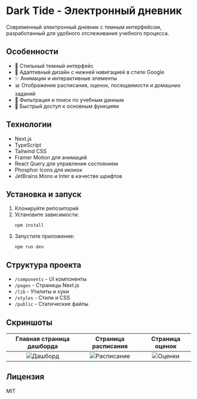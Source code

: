 # Dark Tide - Электронный дневник

Современный электронный дневник с темным интерфейсом, разработанный для удобного отслеживания учебного процесса.

## Особенности

- 🌙 Стильный темный интерфейс
- 📱 Адаптивный дизайн с нижней навигацией в стиле Google
- ✨ Анимации и интерактивные элементы
- 📊 Отображение расписания, оценок, посещаемости и домашних заданий
- 📝 Фильтрация и поиск по учебным данным
- 🚀 Быстрый доступ к основным функциям

## Технологии

- Next.js
- TypeScript
- Tailwind CSS
- Framer Motion для анимаций
- React Query для управления состоянием
- Phosphor Icons для иконок
- JetBrains Mono и Inter в качестве шрифтов

## Установка и запуск

1. Клонируйте репозиторий
2. Установите зависимости:
   ```
   npm install
   ```
3. Запустите приложение:
   ```
   npm run dev
   ```

## Структура проекта

- `/components` - UI компоненты
- `/pages` - Страницы Next.js
- `/lib` - Утилиты и хуки
- `/styles` - Стили и CSS
- `/public` - Статические файлы

## Скриншоты

Главная страница дашборда | Страница расписания | Страница оценок
:-------------------------:|:-------------------------:|:-------------------------:
![Дашборд](https://via.placeholder.com/250x500) | ![Расписание](https://via.placeholder.com/250x500) | ![Оценки](https://via.placeholder.com/250x500)

## Лицензия

MIT 
